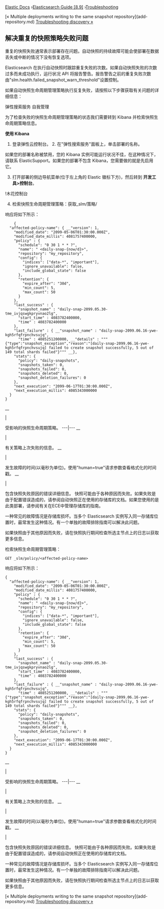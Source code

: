 

[Elastic Docs](/guide/) ›[Elasticsearch Guide [8.9]](index.md)
›[Troubleshooting](troubleshooting.md)

[« Multiple deployments writing to the same snapshot repository](add-
repository.md) [Troubleshooting discovery »](discovery-troubleshooting.md)

## 解决重复的快照策略失败问题

重复的快照失败通常表示部署存在问题。自动快照的持续故障可能会使部署在数据丢失或中断的情况下没有恢复选项。

Elasticsearch 在执行自动快照时跟踪重复失败的次数。如果自动快照失败的次数过多而未成功执行，运行状况 API 将报告警告。报告警告之前的重复失败次数由"slm.health.failed_snapshot_warn_threshold"设置控制。

如果自动快照生命周期管理策略执行反复失败，请按照以下步骤获取有关问题的详细信息：

弹性搜索服务 自我管理

为了检查失败的快照生命周期管理策略的状态我们需要转到 Kibana 并检索快照生命周期策略信息。

**使用 Kibana**

1. 登录弹性云控制台。  2. 在"弹性搜索服务"面板上，单击部署的名称。

如果您的部署名称被禁用，您的 Kibana 实例可能运行状况不佳，在这种情况下，请联系 ElasticSupport。如果您的部署不包含 Kibana，您需要做的就是先启用它。

3. 打开部署的侧边导航菜单(位于左上角的 Elastic 徽标下方)，然后转到 **开发工具>控制台**。

!木花控制台

4. 检索快照生命周期管理策略：获取_slm/策略/<affected-policy-name>

响应将如下所示：

    
        {
      "affected-policy-name": { __"version": 1,
        "modified_date": "2099-05-06T01:30:00.000Z",
        "modified_date_millis": 4081757400000,
        "policy" : {
          "schedule": "0 30 1 * * ?",
          "name": " <daily-snap-{now/d}>",
          "repository": "my_repository",
          "config": {
            "indices": ["data-*", "important"],
            "ignore_unavailable": false,
            "include_global_state": false
          },
          "retention": {
            "expire_after": "30d",
            "min_count": 5,
            "max_count": 50
          }
        },
        "last_success" : {
          "snapshot_name" : "daily-snap-2099.05.30-tme_ivjqswgkpryvnao2lg",
          "start_time" : 4083782400000,
          "time" : 4083782400000
        },
        "last_failure" : { __"snapshot_name" : "daily-snap-2099.06.16-ywe-kgh5rfqfrpnchvsujq",
          "time" : 4085251200000, __"details" : """{"type":"snapshot_exception","reason":"[daily-snap-2099.06.16-ywe-kgh5rfqfrpnchvsujq] failed to create snapshot successfully, 5 out of 149 total shards failed"}""" __},
        "stats": {
          "policy": "daily-snapshots",
          "snapshots_taken": 0,
          "snapshots_failed": 0,
          "snapshots_deleted": 0,
          "snapshot_deletion_failures": 0
        },
        "next_execution": "2099-06-17T01:30:00.000Z",
        "next_execution_millis": 4085343000000
      }
    }

__

|

受影响的快照生命周期策略。   ---|---    __

|

有关策略上次失败的信息。   __

|

发生故障的时间(以毫秒为单位)。使用"human=true"请求参数查看格式化的时间戳。   __

|

包含快照失败原因的错误详细信息。   快照可能由于各种原因而失败。如果失败是由于配置错误造成的，请参阅自动快照正在使用的存储库的文档。如果您使用的是此类部署，请参阅有关在ECE中管理存储库的指南。

一种常见的故障情况是存储库损坏。当多个 Elasticsearch 实例写入同一存储库位置时，最常发生这种情况。有一个单独的故障排除指南可以解决此问题。

如果快照由于其他原因而失败，请在快照执行期间检查所选主节点上的日志以获取更多信息。

检索快照生命周期管理策略：

    
    
    GET _slm/policy/<affected-policy-name>

响应将如下所示：

    
    
    {
      "affected-policy-name": { __"version": 1,
        "modified_date": "2099-05-06T01:30:00.000Z",
        "modified_date_millis": 4081757400000,
        "policy" : {
          "schedule": "0 30 1 * * ?",
          "name": " <daily-snap-{now/d}>",
          "repository": "my_repository",
          "config": {
            "indices": ["data-*", "important"],
            "ignore_unavailable": false,
            "include_global_state": false
          },
          "retention": {
            "expire_after": "30d",
            "min_count": 5,
            "max_count": 50
          }
        },
        "last_success" : {
          "snapshot_name" : "daily-snap-2099.05.30-tme_ivjqswgkpryvnao2lg",
          "start_time" : 4083782400000,
          "time" : 4083782400000
        },
        "last_failure" : { __"snapshot_name" : "daily-snap-2099.06.16-ywe-kgh5rfqfrpnchvsujq",
          "time" : 4085251200000, __"details" : """{"type":"snapshot_exception","reason":"[daily-snap-2099.06.16-ywe-kgh5rfqfrpnchvsujq] failed to create snapshot successfully, 5 out of 149 total shards failed"}""" __},
        "stats": {
          "policy": "daily-snapshots",
          "snapshots_taken": 0,
          "snapshots_failed": 0,
          "snapshots_deleted": 0,
          "snapshot_deletion_failures": 0
        },
        "next_execution": "2099-06-17T01:30:00.000Z",
        "next_execution_millis": 4085343000000
      }
    }

__

|

受影响的快照生命周期策略。   ---|---    __

|

有关策略上次失败的信息。   __

|

发生故障的时间(以毫秒为单位)。使用"human=true"请求参数查看格式化的时间戳。   __

|

包含快照失败原因的错误详细信息。   快照可能由于各种原因而失败。如果失败是由于配置错误造成的，请参阅自动快照正在使用的存储库的文档。

一种常见的故障情况是存储库损坏。当多个 Elasticsearch 实例写入同一存储库位置时，最常发生这种情况。有一个单独的故障排除指南可以解决此问题。

如果快照由于其他原因而失败，请在快照执行期间检查所选主节点上的日志以获取更多信息。

[« Multiple deployments writing to the same snapshot repository](add-
repository.md) [Troubleshooting discovery »](discovery-troubleshooting.md)
